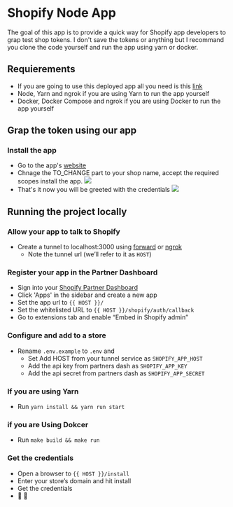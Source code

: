 # Shopify Node App

The goal of this app is to provide a quick way for Shopify app developers to grap test shop tokens. 
I don't save the tokens or anything but I recommand you clone the code yourself and run the app using yarn or docker.   

## Requierements
- If you are going to use this deployed app all you need is this [link](https://shopify-app.chefclub.tools)  
- Node, Yarn and ngrok if you are using Yarn to run the app yourself
- Docker, Docker Compose and ngrok if you are using Docker to run the app yourself 

## Grap the token using our app
### Install the app
- Go to the app's [website](https://shopify-app.chefclub.tools)
- Chnage the TO_CHANGE part to your shop name, accept the required scopes install the app. 
![](https://i.ibb.co/s5gHTjM/Screenshot-from-2019-07-04-18-25-30.png)
- That's it now you will be greeted with the credentials
![](https://i.ibb.co/LCCtWgD/Screenshot-from-2019-06-30-18-02-51-1.jpg)


## Running the project locally

### Allow your app to talk to Shopify
- Create a tunnel to localhost:3000 using [forward](https://forwardhq.com/) or [ngrok](https://ngrok.com/)
  - Note the tunnel url (we’ll refer to it as `HOST`)

### Register your app in the Partner Dashboard
- Sign into your [Shopify Partner Dashboard](https://partners.shopify.com/organizations)
- Click 'Apps' in the sidebar and create a new app
- Set the app url to `{{ HOST }}/`
- Set the whitelisted URL to `{{ HOST }}/shopify/auth/callback`
- Go to extensions tab and enable “Embed in Shopify admin”

### Configure and add to a store
- Rename `.env.example` to `.env` and
  - Set Add HOST from your tunnel service as `SHOPIFY_APP_HOST`
  - Add the api key from partners dash as `SHOPIFY_APP_KEY`
  - Add the api secret from partners dash as `SHOPIFY_APP_SECRET`

### If you are using Yarn
- Run `yarn install && yarn run start`

### if you are Using Dokcer
- Run `make build && make run`

### Get the credentials
- Open a browser to `{{ HOST }}/install`
- Enter your store’s domain and hit install
- Get the credentials
- 🚀 🎉
